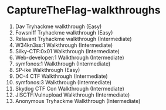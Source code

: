 # CaptureTheFlag-walkthroughs

1) Dav Tryhackme walkthrough (Easy)
2) Fowsniff Tryhackme walkthrough (Easy)
3) Relavant Tryhackme walkthrough (Intermediate)
4) W34kn3ss:1 Walkthrough (Intermediate)
5) Silky-CTF:0x01 Walkthrough (Intermediate)
6) Web-developer:1 Walkthrough (Intermediate)
7) symfonos:1 Walkthrough (Intermediate)
8) SP-ike Walkthrough (Easy)
9) DC-4 CTF Walkthrough (Intermediate)
10) symfonos:3 Walkthrough (Intermediate)
11) Skydog CTF Con Walkthrough (Intermediate)
12) JISCTF:Vulnupload Walkthrough (Intermediate)
13) Anonymous Tryhackme Walkthrough (Intermediate)
